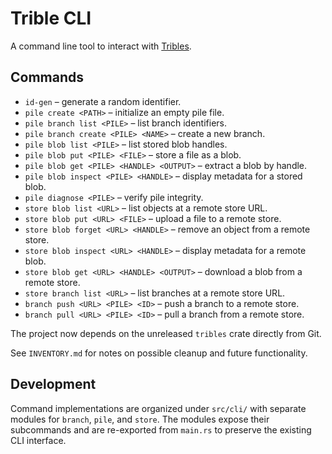# Trible CLI

A command line tool to interact with [Tribles](https://github.com/triblespace/tribles-rust).

## Commands

- `id-gen` – generate a random identifier.
- `pile create <PATH>` – initialize an empty pile file.
- `pile branch list <PILE>` – list branch identifiers.
- `pile branch create <PILE> <NAME>` – create a new branch.
- `pile blob list <PILE>` – list stored blob handles.
- `pile blob put <PILE> <FILE>` – store a file as a blob.
- `pile blob get <PILE> <HANDLE> <OUTPUT>` – extract a blob by handle.
- `pile blob inspect <PILE> <HANDLE>` – display metadata for a stored blob.
- `pile diagnose <PILE>` – verify pile integrity.
- `store blob list <URL>` – list objects at a remote store URL.
- `store blob put <URL> <FILE>` – upload a file to a remote store.
- `store blob forget <URL> <HANDLE>` – remove an object from a remote store.
- `store blob inspect <URL> <HANDLE>` – display metadata for a remote blob.
- `store blob get <URL> <HANDLE> <OUTPUT>` – download a blob from a remote store.
- `store branch list <URL>` – list branches at a remote store URL.
- `branch push <URL> <PILE> <ID>` – push a branch to a remote store.
- `branch pull <URL> <PILE> <ID>` – pull a branch from a remote store.

The project now depends on the unreleased `tribles` crate directly from Git.

See `INVENTORY.md` for notes on possible cleanup and future functionality.

## Development

Command implementations are organized under `src/cli/` with separate modules
for `branch`, `pile`, and `store`. The modules expose their subcommands and are
re-exported from `main.rs` to preserve the existing CLI interface.
